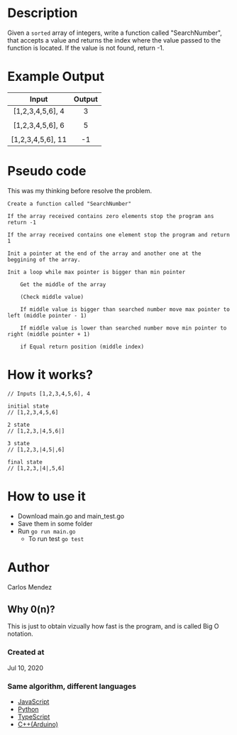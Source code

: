 # Description

Given a `sorted` array of integers, write a function called "SearchNumber", that accepts a value and returns the index where the value passed to the function is located. If the value is not found, return -1.

# Example Output

| Input              | Output  |
|:------------------:|:-------:|
| [1,2,3,4,5,6], 4   | 3       |
|                    |         |
| [1,2,3,4,5,6], 6   | 5       |
|                    |         |
| [1,2,3,4,5,6], 11  | -1      |

# Pseudo code

This was my thinking before resolve the problem.
```
Create a function called "SearchNumber"

If the array received contains zero elements stop the program ans return -1

If the array received contains one element stop the program and return 1

Init a pointer at the end of the array and another one at the beggining of the array.

Init a loop while max pointer is bigger than min pointer

	Get the middle of the array

	(Check middle value)

	If middle value is bigger than searched number move max pointer to left (middle pointer - 1)

	If middle value is lower than searched number move min pointer to right (middle pointer + 1)

	if Equal return position (middle index)
```

# How it works?

```
// Inputs [1,2,3,4,5,6], 4

initial state
// [1,2,3,4,5,6]

2 state
// [1,2,3,|4,5,6|]

3 state
// [1,2,3,|4,5|,6]

final state
// [1,2,3,|4|,5,6]

```

# How to use it

* Download main.go and main_test.go
* Save them in some folder
* Run `go run main.go`
	* To run test `go test`

# Author

Carlos Mendez

## Why 0(n)?

This is just to obtain vizually how fast is the program, and is called Big O notation.

### Created at 

Jul 10, 2020

### Same algorithm, different languages

* [JavaScript](https://github.com/cjairm/javascript/tree/master/Algorithms-JS/004_pair_that_sum_zero)
* [Python](https://github.com/cjairm/python/tree/master/Algoritms-Py/004_pair_that_sum_zero)
* [TypeScript](https://github.com/cjairm/typescript/tree/master/Algorithms-TS/004_pair_that_sum_zero)
* [C++(Arduino)](https://github.com/cjairm/arduino/tree/master/Algorithms-Cpp/004_pair_that_sum_zero)